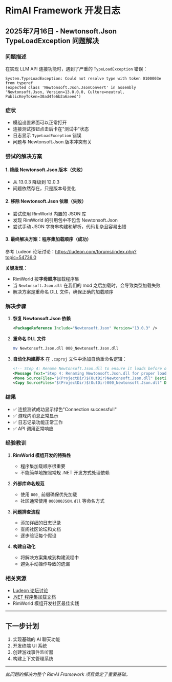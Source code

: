 # RimAI Framework 开发日志

## 2025年7月16日 - Newtonsoft.Json TypeLoadException 问题解决

### 问题描述
在实现 LLM API 连接功能时，遇到了严重的 `TypeLoadException` 错误：

```
System.TypeLoadException: Could not resolve type with token 0100003e from typeref 
(expected class 'Newtonsoft.Json.JsonConvert' in assembly 'Newtonsoft.Json, Version=13.0.0.0, Culture=neutral, PublicKeyToken=30ad4fe6b2a6aeed')
```

### 症状
- 模组设置界面可以正常打开
- 连接测试按钮点击后卡在"测试中"状态
- 日志显示 `TypeLoadException` 错误
- 问题与 Newtonsoft.Json 版本冲突有关

### 尝试的解决方案

#### 1. 降级 Newtonsoft.Json 版本（失败）
- 从 13.0.3 降级到 12.0.3
- 问题依然存在，只是版本号变化

#### 2. 移除 Newtonsoft.Json 依赖（失败）
- 尝试使用 RimWorld 内置的 JSON 库
- 发现 RimWorld 的引用包中不包含 Newtonsoft.Json
- 尝试手动 JSON 字符串构建和解析，代码复杂且容易出错

#### 3. 最终解决方案：程序集加载顺序（成功）
参考 Ludeon 论坛讨论：https://ludeon.com/forums/index.php?topic=54736.0

**关键发现：**
- RimWorld 按**字母顺序**加载程序集
- 当 `Newtonsoft.Json.dll` 在我们的 mod 之后加载时，会导致类型加载失败
- 解决方案是重命名 DLL 文件，确保正确的加载顺序

### 解决步骤

1. **恢复 Newtonsoft.Json 依赖**
   ```xml
   <PackageReference Include="Newtonsoft.Json" Version="13.0.3" />
   ```

2. **重命名 DLL 文件**
   ```bash
   mv Newtonsoft.Json.dll 000_Newtonsoft.Json.dll
   ```

3. **自动化构建脚本**
   在 `.csproj` 文件中添加自动重命名逻辑：
   ```xml
   <!-- Step 4: Rename Newtonsoft.Json.dll to ensure it loads before our mod -->
   <Message Text="Step 4: Renaming Newtonsoft.Json.dll for proper load order" Importance="high" />
   <Move SourceFiles="$(ProjectDir)$(OutDir)Newtonsoft.Json.dll" DestinationFiles="$(ProjectDir)$(OutDir)000_Newtonsoft.Json.dll" Condition="Exists('$(ProjectDir)$(OutDir)Newtonsoft.Json.dll')" />
   <Copy SourceFiles="$(ProjectDir)$(OutDir)000_Newtonsoft.Json.dll" DestinationFolder="$(ModDir)\1.6\Assemblies" Condition="Exists('$(ProjectDir)$(OutDir)000_Newtonsoft.Json.dll')" />
   ```

### 结果
- ✅ 连接测试成功显示绿色"Connection successful!"
- ✅ 游戏内消息正常显示
- ✅ 日志记录功能正常工作
- ✅ API 调用正常响应

### 经验教训

1. **RimWorld 模组开发的特殊性**
   - 程序集加载顺序很重要
   - 不能简单地按照常规 .NET 开发方式处理依赖

2. **外部库命名规范**
   - 使用 `000_` 前缀确保优先加载
   - 社区通常使用 `000000JSON.dll` 等命名方式

3. **问题排查流程**
   - 添加详细的日志记录
   - 查阅社区论坛和文档
   - 逐步验证每个假设

4. **构建自动化**
   - 将解决方案集成到构建流程中
   - 避免手动操作导致的遗漏

### 相关资源
- [Ludeon 论坛讨论](https://ludeon.com/forums/index.php?topic=54736.0)
- [.NET 程序集加载文档](https://docs.microsoft.com/en-us/dotnet/standard/assembly/resolve-loads)
- RimWorld 模组开发社区最佳实践

---

## 下一步计划
1. 实现基础的 AI 聊天功能
2. 开发终端 UI 系统
3. 创建游戏事件监听器
4. 构建上下文管理系统

---

*此问题的解决为整个 RimAI Framework 项目奠定了重要基础。*
